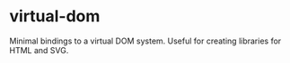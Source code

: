 virtual-dom
===========

Minimal bindings to a virtual DOM system. Useful for creating libraries for HTML and SVG.
